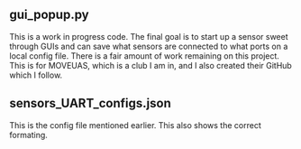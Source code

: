 ## gui_popup.py ##
This is a work in progress code. The final goal is to start up a sensor sweet through GUIs and can save what sensors are connected to what ports on a local config file. There is a fair amount of work remaining on this project. 
This is for MOVEUAS, which is a club I am in, and I also created their GitHub which I follow. 
## sensors_UART_configs.json
This is the config file mentioned earlier. This also shows the correct formating.

